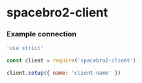 # spacebro2-client

### Example connection

```js
'use strict'

const client = require('spacebro2-client')

client.setup({ name: 'client-name' })
```
